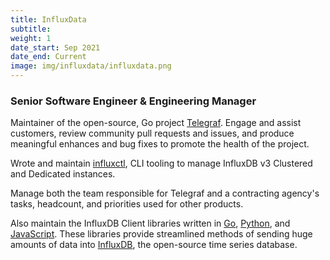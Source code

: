 ```yaml
---
title: InfluxData
subtitle:
weight: 1
date_start: Sep 2021
date_end: Current
image: img/influxdata/influxdata.png
---
```


### Senior Software Engineer & Engineering Manager

Maintainer of the open-source, Go project [Telegraf][1]. Engage and
assist customers, review community pull requests and issues, and produce
meaningful enhances and bug fixes to promote the health of the project.

Wrote and maintain [influxctl][6], CLI tooling to manage InfluxDB v3 Clustered
and Dedicated instances.

Manage both the team responsible for Telegraf and a contracting agency's tasks,
headcount, and priorities used for other products.

Also maintain the InfluxDB Client libraries written in [Go][2], [Python][3],
and [JavaScript][4]. These libraries provide streamlined methods of sending
huge amounts of data into [InfluxDB][5], the open-source time series database.

[1]: https://www.influxdata.com/time-series-platform/telegraf/
[2]: https://github.com/influxdata/influxdb-client-go
[3]: https://github.com/influxdata/influxdb-client-python
[4]: https://github.com/influxdata/influxdb-client-js
[5]: https://www.influxdata.com/
[6]: https://docs.influxdata.com/influxdb/cloud-dedicated/reference/cli/influxctl/
